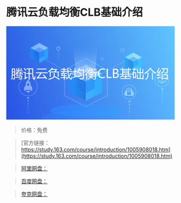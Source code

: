 # 腾讯云负载均衡CLB基础介绍

![img](../../../assets/study163/free/620ff642-645b-4acb-98b5-adc1cb2b7db9.jpg)

> 价格：免费

> [官方链接：https://study.163.com/course/introduction/1005908018.htm](https://study.163.com/course/introduction/1005908018.htm)

> [阿里网盘：]()

> [百度网盘：]()

> [夸克网盘：]()

